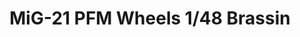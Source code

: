 ---
layout: product
title: "MiG-21 PFM Wheels 1/48 Brassin"
price: "800" 
desc: "Dodatak"
img_path: "/assets/img/648110.webp"
brand: "N/A"
available: true
special_offer: false
new: false
soon: true
cat: "0N/A"
subcat: "0N/A"
subsubcat: "0N/A"
sifra: "648110"
popular: false
---